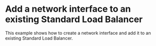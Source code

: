 # Add a network interface to an existing Standard Load Balancer

This example shows how to create a network interface and add it to an existing Standard Load Balancer.
